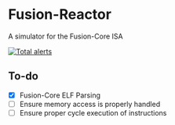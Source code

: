 # Fusion-Reactor
A simulator for the Fusion-Core ISA

[![Total alerts](https://img.shields.io/lgtm/alerts/g/bit0fun/fusion-reactor.svg?logo=lgtm&logoWidth=18)](https://lgtm.com/projects/g/bit0fun/fusion-reactor/alerts/)


## To-do
- [x] Fusion-Core ELF Parsing
- [ ] Ensure memory access is properly handled
- [ ] Ensure proper cycle execution of instructions

